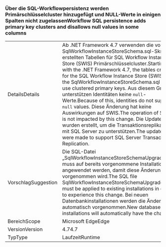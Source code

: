 ### <a name="workflow-sql-persistence-adds-primary-key-clusters-and-disallows-null-values-in-some-columns"></a><span data-ttu-id="edd7a-101">Über die SQL-Workflowpersistenz werden Primärschlüsselcluster hinzugefügt und NULL-Werte in einigen Spalten nicht zugelassen</span><span class="sxs-lookup"><span data-stu-id="edd7a-101">Workflow SQL persistence adds primary key clusters and disallows null values in some columns</span></span>

|   |   |
|---|---|
|<span data-ttu-id="edd7a-102">Details</span><span class="sxs-lookup"><span data-stu-id="edd7a-102">Details</span></span>|<span data-ttu-id="edd7a-103">Ab .NET Framework 4.7 verwenden die vom SqlWorkflowInstanceStoreSchema.sql-Skript erstellten Tabellen für SQL Workflow Instance Store (SWIS) Primärschlüsselcluster.</span><span class="sxs-lookup"><span data-stu-id="edd7a-103">Starting with the .NET Framework 4.7, the tables created for the SQL Workflow Instance Store (SWIS) by the SqlWorkflowInstanceStoreSchema.sql script use clustered primary keys.</span></span> <span data-ttu-id="edd7a-104">Aus diesem Grund unterstützen Identitäten keine <code>null</code>-Werte.</span><span class="sxs-lookup"><span data-stu-id="edd7a-104">Because of this, identities do not support <code>null</code> values.</span></span> <span data-ttu-id="edd7a-105">Diese Änderung hat keine Auswirkungen auf SWIS.</span><span class="sxs-lookup"><span data-stu-id="edd7a-105">The operation of SWIS is not impacted by this change.</span></span> <span data-ttu-id="edd7a-106">Die Updates wurden erstellt, um die Transaktionsreplikation mit SQL Server zu unterstützen.</span><span class="sxs-lookup"><span data-stu-id="edd7a-106">The updates were made to support SQL Server Transactional Replication.</span></span>|
|<span data-ttu-id="edd7a-107">Vorschlag</span><span class="sxs-lookup"><span data-stu-id="edd7a-107">Suggestion</span></span>|<span data-ttu-id="edd7a-108">Die SQL-Datei „SqlWorkflowInstanceStoreSchemaUpgrade.sql“ muss auf bereits vorgenommene Installationen angewendet werden, damit diese Änderung vorgenommen wird.</span><span class="sxs-lookup"><span data-stu-id="edd7a-108">The SQL file SqlWorkflowInstanceStoreSchemaUpgrade.sql must be applied to existing installations in order to experience this change.</span></span> <span data-ttu-id="edd7a-109">Bei neuen Datenbankinstallationen werden die Änderungen automatisch vorgenommen.</span><span class="sxs-lookup"><span data-stu-id="edd7a-109">New database installations will automatically have the change.</span></span>|
|<span data-ttu-id="edd7a-110">Bereich</span><span class="sxs-lookup"><span data-stu-id="edd7a-110">Scope</span></span>|<span data-ttu-id="edd7a-111">Microsoft Edge</span><span class="sxs-lookup"><span data-stu-id="edd7a-111">Edge</span></span>|
|<span data-ttu-id="edd7a-112">Version</span><span class="sxs-lookup"><span data-stu-id="edd7a-112">Version</span></span>|<span data-ttu-id="edd7a-113">4.7</span><span class="sxs-lookup"><span data-stu-id="edd7a-113">4.7</span></span>|
|<span data-ttu-id="edd7a-114">Typ</span><span class="sxs-lookup"><span data-stu-id="edd7a-114">Type</span></span>|<span data-ttu-id="edd7a-115">Laufzeit</span><span class="sxs-lookup"><span data-stu-id="edd7a-115">Runtime</span></span>|


